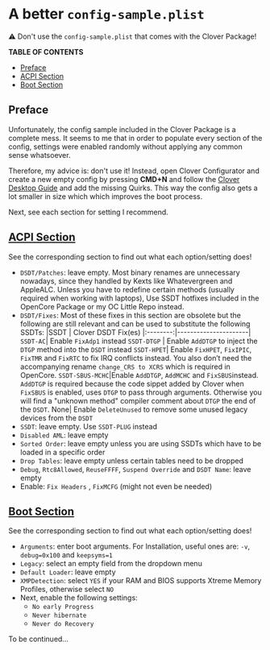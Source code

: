 # A better `config-sample.plist`

:warning: Don't use the `config-sample.plist` that comes with the Clover Package!

**TABLE OF CONTENTS**

- [Preface](#preface)
- [ACPI Section](#acpi-section)
- [Boot Section](#boot-section)

## Preface
Unfortunately, the config sample included in the Clover Package is a complete mess. It seems to me that in order to populate every section of the config, settings were enabled randomly without applying any common sense whatsoever.

Therefore, my advice is: don't use it! Instead, open Clover Configurator and create a new empty config by pressing **CMD+N** and follow the [Clover Desktop Guide](https://hackintosh.gitbook.io/r-hackintosh-vanilla-desktop-guide/) and add the missing Quirks. This way the config also gets a lot smaller in size which which improves the boot process.

Next, see each section for setting I recommend.

## [ACPI Section](https://github.com/5T33Z0/Clover-Crate/tree/main/ACPI)
See the corresponding section to find out what each option/setting does!

- `DSDT/Patches`: leave empty. Most binary renames are unnecessary nowadays, since they handled by Kexts like Whatevergreen and AppleALC. Unless you have to redefine certain methods (usually required when working with laptops), Use SSDT hotfixes included in the OpenCore Package or my OC Little Repo instead.
- `DSDT/Fixes`: Most of these fixes in this section are obsolete but the following are still relevant and can be used to substitute the following SSDTs:
	|SSDT | Clover DSDT Fix(es)
	|:--------:|----------------------|
	`SSDT-AC`| Enable `FixAdp1` instead
	`SSDT-DTGP` | Enable `AddDTGP` to inject the `DTGP` method into the `DSDT` instead
	`SSDT-HPET`| Enable `FixHPET`, `FixIPIC`, `FixTMR` and `FixRTC` to fix IRQ conflicts instead. You also don’t need the accompanying rename `change_CRS to XCRS` which is required in OpenCore.
	`SSDT-SBUS-MCHC`|Enable `AddDTGP`, `AddMCHC` and `FixSBUS`instead. `AddDTGP` is required because the code sippet added by Clover when `FixSBUS` is enabled, uses `DTGP` to pass through arguments. Otherwise you will find a "unknown method" compiler comment about `DTGP` the end of the `DSDT`.
	None| Enable `DeleteUnused` to remove some unused legacy devices from the `DSDT`
- `SSDT`: leave empty. Use `SSDT-PLUG` instead
- `Disabled AML`: leave empty
- `Sorted Order`: leave empty unless you are using SSDTs which have to be loaded in a specific order
- `Drop Tables`: leave empty unless certain tables need to be dropped
- `Debug`, `Rtc8Allowed`, `ReuseFFFF`, `Suspend Override` and `DSDT Name`: leave empty
- Enable: `Fix Headers`	, `FixMCFG` (might not even be needed)

## [Boot Section](https://github.com/5T33Z0/Clover-Crate/tree/main/Boot)
See the corresponding section to find out what each option/setting does!

- `Arguments`: enter boot arguments. For Installation, useful ones are: `-v`, `debug=0x100` and `keepsyms=1`
- `Legacy`: select an empty field from the dropdown menu
- `Default Loader`: leave empty
- `XMPDetection`: select `YES` if your RAM and BIOS supports Xtreme Memory Profiles, otherwise select `NO`
- Next, enable the following settings:
	- `No early Progress`
	- `Never hibernate`
	- `Never do Recovery`

To be continued…
